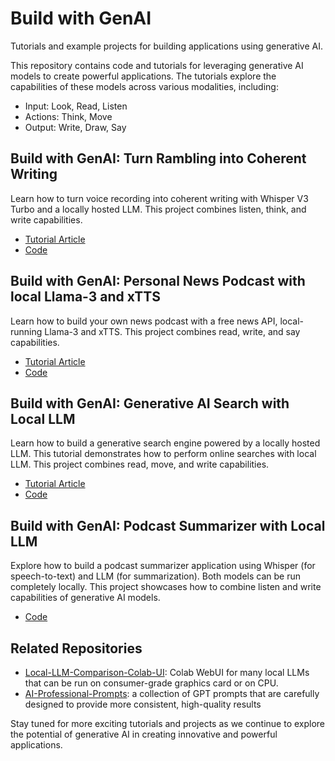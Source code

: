 # Build with GenAI
Tutorials and example projects for building applications using generative AI.

This repository contains code and tutorials for leveraging generative AI models to create powerful applications. The tutorials explore the capabilities of these models across various modalities, including:

- Input: Look, Read, Listen 
- Actions: Think, Move 
- Output: Write, Draw, Say

## Build with GenAI: Turn Rambling into Coherent Writing
Learn how to turn voice recording into coherent writing with Whisper V3 Turbo and a locally hosted LLM. This project combines listen, think, and write capabilities.

- [Tutorial Article](https://medium.com/design-bootcamp/build-with-genai-turn-rambling-into-writing-with-whisper-and-local-llm-394e8dd5b83f)
- [Code](https://github.com/Troyanovsky/Building-with-GenAI/blob/main/tutorial_voice_notes.ipynb)

## Build with GenAI: Personal News Podcast with local Llama-3 and xTTS
Learn how to build your own news podcast with a free news API, local-running Llama-3 and xTTS. This project combines read, write, and say capabilities.

- [Tutorial Article](https://medium.com/gitconnected/build-with-genai-personal-news-podcast-with-local-llama-3-xtts-ba89f11a5275)
- [Code](https://github.com/Troyanovsky/Building-with-GenAI/blob/main/tutorial_personal_podcast.ipynb)

## Build with GenAI: Generative AI Search with Local LLM
Learn how to build a generative search engine powered by a locally hosted LLM. This tutorial demonstrates how to perform online searches with local LLM. This project combines read, move, and write capabilities. 

- [Tutorial Article](https://medium.com/design-bootcamp/build-with-genai-generative-search-with-local-llm-342eb5a5037a)
- [Code](https://github.com/Troyanovsky/Building-with-GenAI/blob/main/tutorial_generative_ai_search.ipynb)

## Build with GenAI: Podcast Summarizer with Local LLM
Explore how to build a podcast summarizer application using Whisper (for speech-to-text) and LLM (for summarization). Both models can be run completely locally. This project showcases how to combine listen and write capabilities of generative AI models.

- [Code](https://github.com/Troyanovsky/Building-with-GenAI/blob/main/tutorial_podcast_summary.ipynb)

## Related Repositories

- [Local-LLM-Comparison-Colab-UI](https://github.com/Troyanovsky/Local-LLM-Comparison-Colab-UI): Colab WebUI for many local LLMs that can be run on consumer-grade graphics card or on CPU.
- [AI-Professional-Prompts](https://github.com/Troyanovsky/AI-Professional-Prompts): a collection of GPT prompts that are carefully designed to provide more consistent, high-quality results

Stay tuned for more exciting tutorials and projects as we continue to explore the potential of generative AI in creating innovative and powerful applications.
